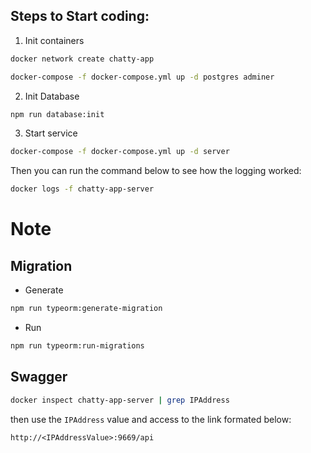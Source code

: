 

## Steps to Start coding:
1. Init containers

```bash
docker network create chatty-app
```

```bash
docker-compose -f docker-compose.yml up -d postgres adminer
```

2. Init Database

```bash
npm run database:init
```

3. Start service

```bash
docker-compose -f docker-compose.yml up -d server
```

Then you can run the command below to see how the logging worked:

```bash
docker logs -f chatty-app-server
```

# Note
## Migration

- Generate

```bash
npm run typeorm:generate-migration
```

- Run

```bash
npm run typeorm:run-migrations
```

## Swagger

```bash
docker inspect chatty-app-server | grep IPAddress
```
then use the `IPAddress` value and access to the link formated below:

`http://<IPAddressValue>:9669/api`
